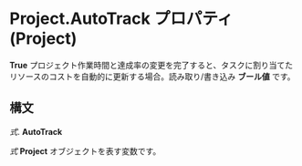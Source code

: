 
# Project.AutoTrack プロパティ (Project)

 **True** プロジェクト作業時間と達成率の変更を完了すると、タスクに割り当てたリソースのコストを自動的に更新する場合。読み取り/書き込み **ブール値** です。


## 構文

 _式_. **AutoTrack**

 _式_ **Project** オブジェクトを表す変数です。

